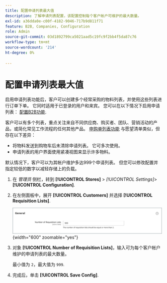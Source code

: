 ```yaml
---
title: 配置申请列表最大值
description: 了解申请列表配置，该配置控制每个客户帐户可维护的最大数量。
exl-id: a36dda0e-c00f-4182-9046-717b9d811f71
feature: B2B, Companies, Configuration
role: Admin
source-git-commit: 03d1892799ca5021aad5c19fc9f2bb4f5da87c76
workflow-type: tm+mt
source-wordcount: '214'
ht-degree: 0%

---
```


# 配置申请列表最大值

启用申请列表功能后，客户可以创建多个经常采购的物料列表，并使用这些列表进行订单下单。 它同时适用于已登录的用户和来宾。 您可以在以下情况下启用申请列表： [配置B2B功能](enable-basic-features.md).

客户可以有多个列表，重点关注来自不同供应商、购买者、团队、营销活动的产品，或简化常见工作流程的任何其他产品。 [申购单列表功能](requisition-lists.md) 与愿望清单类似，但存在以下差异：

- 将物料发送到购物车后未清除申请列表。 它可多次使用。
- 申请列表的用户界面使用紧凑视图来显示许多物料。

默认情况下，客户可以为其帐户维护多达999个申请列表。 但您可以修改配置并指定较低的数字以减轻存储上的负载。

1. 在 _管理员_ 侧栏，转到 **[!UICONTROL Stores]** > _[!UICONTROL Settings]_>**[!UICONTROL Configuration]**.

1. 在左侧面板中，展开 **[!UICONTROL Customers]** 并选择 **[!UICONTROL Requisition Lists]**.

   ![申购单列表 — 常规设置](./assets/requisition-lists-general.png){width="600" zoomable="yes"}

1. 对象 **[!UICONTROL Number of Requisition Lists]**，输入可为每个客户帐户维护的申请列表的最大数量。

   最小值为 `2`，最大值为 `999`.

1. 完成后，单击 **[!UICONTROL Save Config]**.
